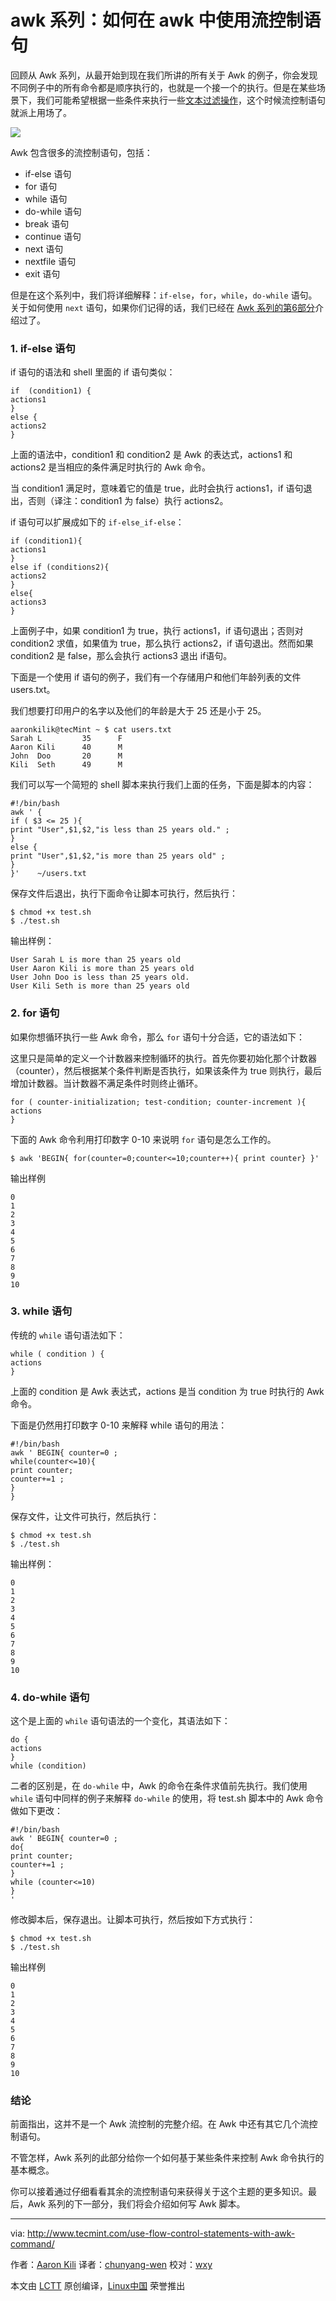 awk 系列：如何在 awk 中使用流控制语句
====

回顾从 Awk 系列，从最开始到现在我们所讲的所有关于 Awk 的例子，你会发现不同例子中的所有命令都是顺序执行的，也就是一个接一个的执行。但是在某些场景下，我们可能希望根据一些条件来执行一些[文本过滤操作][1]，这个时候流控制语句就派上用场了。

![](http://www.tecmint.com/wp-content/uploads/2016/08/Use-Flow-Control-Statements-in-Awk.png)

Awk 包含很多的流控制语句，包括：

- if-else 语句
- for 语句
- while 语句
- do-while 语句
- break 语句
- continue 语句
- next 语句
- nextfile 语句
- exit 语句

但是在这个系列中，我们将详细解释：`if-else`，`for`，`while`，`do-while` 语句。关于如何使用 `next` 语句，如果你们记得的话，我们已经在 [Awk 系列的第6部分][2]介绍过了。

### 1. if-else 语句

if 语句的语法和 shell 里面的 if 语句类似：

```
if  (condition1) {
actions1
}
else {
actions2
}
```

上面的语法中，condition1 和 condition2 是 Awk 的表达式，actions1 和 actions2 是当相应的条件满足时执行的 Awk 命令。

当 condition1 满足时，意味着它的值是 true，此时会执行 actions1，if 语句退出，否则（译注：condition1 为 false）执行 actions2。

if 语句可以扩展成如下的 `if-else_if-else`：

```
if (condition1){
actions1
}
else if (conditions2){
actions2
}
else{
actions3
}
```

上面例子中，如果 condition1 为 true，执行 actions1，if 语句退出；否则对 condition2 求值，如果值为 true，那么执行 actions2，if 语句退出。然而如果 condition2 是 false，那么会执行 actions3 退出 if语句。

下面是一个使用 if 语句的例子，我们有一个存储用户和他们年龄列表的文件 users.txt。

我们想要打印用户的名字以及他们的年龄是大于 25 还是小于 25。

```
aaronkilik@tecMint ~ $ cat users.txt
Sarah L			35    	F
Aaron Kili		40    	M
John  Doo		20    	M
Kili  Seth		49    	M    
```

我们可以写一个简短的 shell 脚本来执行我们上面的任务，下面是脚本的内容：

```
#!/bin/bash
awk ' { 
if ( $3 <= 25 ){
print "User",$1,$2,"is less than 25 years old." ;
}
else {
print "User",$1,$2,"is more than 25 years old" ; 
}
}'    ~/users.txt
```

保存文件后退出，执行下面命令让脚本可执行，然后执行：

```
$ chmod +x test.sh
$ ./test.sh
```

输出样例：

```
User Sarah L is more than 25 years old
User Aaron Kili is more than 25 years old
User John Doo is less than 25 years old.
User Kili Seth is more than 25 years old
```

### 2. for 语句

如果你想循环执行一些 Awk 命令，那么 `for` 语句十分合适，它的语法如下：

这里只是简单的定义一个计数器来控制循环的执行。首先你要初始化那个计数器 （counter），然后根据某个条件判断是否执行，如果该条件为 true 则执行，最后增加计数器。当计数器不满足条件时则终止循环。

```
for ( counter-initialization; test-condition; counter-increment ){
actions
}
```

下面的 Awk 命令利用打印数字 0-10 来说明 `for` 语句是怎么工作的。

```
$ awk 'BEGIN{ for(counter=0;counter<=10;counter++){ print counter} }'
```

输出样例

```
0
1
2
3
4
5
6
7
8
9
10
```

### 3. while 语句

传统的 `while` 语句语法如下：

```
while ( condition ) {
actions
}
```

上面的 condition 是 Awk 表达式，actions 是当 condition 为 true 时执行的 Awk 命令。

下面是仍然用打印数字 0-10 来解释 while 语句的用法：

```
#!/bin/bash
awk ' BEGIN{ counter=0 ;
while(counter<=10){
print counter;
counter+=1 ;
}
}
```

保存文件，让文件可执行，然后执行：

```
$ chmod +x test.sh
$ ./test.sh
```

输出样例：

```
0
1
2
3
4
5
6
7
8
9
10
```

### 4. do-while 语句

这个是上面的 `while` 语句语法的一个变化，其语法如下：

```
do {
actions
}
while (condition) 
```

二者的区别是，在 `do-while` 中，Awk 的命令在条件求值前先执行。我们使用 `while` 语句中同样的例子来解释 `do-while` 的使用，将 test.sh 脚本中的 Awk 命令做如下更改： 

```
#!/bin/bash
awk ' BEGIN{ counter=0 ;  
do{
print counter;  
counter+=1 ;    
}
while (counter<=10)   
} 
'
```

修改脚本后，保存退出。让脚本可执行，然后按如下方式执行：

```
$ chmod +x test.sh
$ ./test.sh
```

输出样例

```
0
1
2
3
4
5
6
7
8
9
10
```

### 结论

前面指出，这并不是一个 Awk 流控制的完整介绍。在 Awk 中还有其它几个流控制语句。

不管怎样，Awk 系列的此部分给你一个如何基于某些条件来控制 Awk 命令执行的基本概念。

你可以接着通过仔细看看其余的流控制语句来获得关于这个主题的更多知识。最后，Awk 系列的下一部分，我们将会介绍如何写 Awk 脚本。

--------------------------------------------------------------------------------

via: http://www.tecmint.com/use-flow-control-statements-with-awk-command/

作者：[Aaron Kili][a]
译者：[chunyang-wen](https://github.com/chunyang-wen)
校对：[wxy](https://github.com/wxy)

本文由 [LCTT](https://github.com/LCTT/TranslateProject) 原创编译，[Linux中国](https://linux.cn/) 荣誉推出

[a]: http://www.tecmint.com/author/aaronkili/
[1]: http://www.tecmint.com/use-linux-awk-command-to-filter-text-string-in-files/
[2]: http://www.tecmint.com/use-next-command-with-awk-in-linux/

